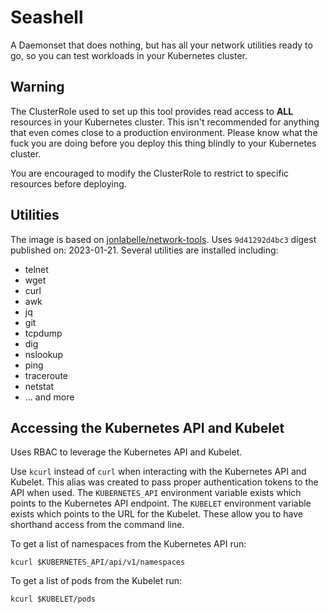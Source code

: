 # Seashell

A Daemonset that does nothing, but has all your network utilities ready to go, so you can test workloads in your Kubernetes cluster.

## Warning
The ClusterRole used to set up this tool provides read access to **ALL** resources in your Kubernetes cluster.
This isn't recommended for anything that even comes close to a production environment.
Please know what the fuck you are doing before you deploy this thing blindly to your Kubernetes cluster.

You are encouraged to modify the ClusterRole to restrict to specific resources before deploying.

## Utilities
The image is based on [jonlabelle/network-tools](https://github.com/jonlabelle/docker-network-tools).
Uses `9d41292d4bc3` digest published on: 2023-01-21.
Several utilities are installed including:
- telnet
- wget
- curl
- awk
- jq
- git
- tcpdump
- dig
- nslookup
- ping
- traceroute
- netstat
- ... and more

## Accessing the Kubernetes API and Kubelet

Uses RBAC to leverage the Kubernetes API and Kubelet.

Use `kcurl` instead of `curl` when interacting with the Kubernetes API and Kubelet.
This alias was created to pass proper authentication tokens to the API when used.
The `KUBERNETES_API` environment variable exists which points to the Kubernetes API endpoint.
The `KUBELET` environment variable exists which points to the URL for the Kubelet.
These allow you to have shorthand access from the command line.

To get a list of namespaces from the Kubernetes API run:
```shell
kcurl $KUBERNETES_API/api/v1/namespaces
```

To get a list of pods from the Kubelet run:
```shell
kcurl $KUBELET/pods
```
